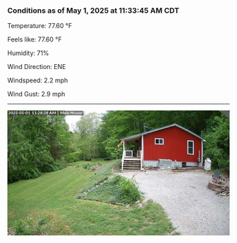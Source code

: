 ### Conditions as of May 1, 2025 at 11:33:45 AM CDT 

Temperature: 77.60 &deg;F

Feels like: 77.60 &deg;F

Humidity: 71%

Wind Direction: ENE

Windspeed: 2.2 mph

Wind Gust: 2.9 mph

---

<img src="./images/latest.jpeg"/>

